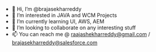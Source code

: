 - 👋 Hi, I’m @brajasekharreddy
- 👀 I’m interested in JAVA and WCM Projects
- 🌱 I’m currently learning UI, AWS, AEM
- 💞️ I’m looking to collaborate on any interesting stuff
- 📫 You can reach me @ raajashekharreddy@gmail.com / brajasekharreddy@salesforce.com

<!---
brajasekharreddy/brajasekharreddy is a ✨ special ✨ repository because its `README.md` (this file) appears on your GitHub profile.
You can click the Preview link to take a look at your changes.
--->
